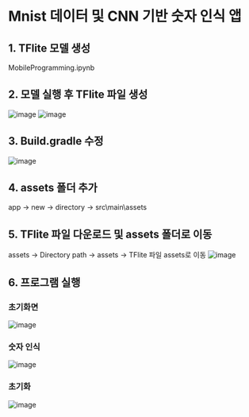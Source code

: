 # Mnist 데이터 및 CNN 기반 숫자 인식 앱
## 1. TFlite 모델 생성
MobileProgramming.ipynb
## 2. 모델 실행 후 TFlite 파일 생성
![image](https://user-images.githubusercontent.com/88826811/207361814-a71e96cb-a077-460a-baba-778290aa6b54.png)
![image](https://user-images.githubusercontent.com/88826811/207361916-692dd8fb-13d5-411c-8645-742ec0be5954.png)
## 3. Build.gradle 수정
![image](https://user-images.githubusercontent.com/88826811/207362301-86a683e3-204e-4de2-ae8b-f99d43454c1c.png)
## 4. assets 폴더 추가
app -> new -> directory -> src\main\assets
## 5. TFlite 파일 다운로드 및 assets 폴더로 이동
assets -> Directory path -> assets -> TFlite 파일 assets로 이동
![image](https://user-images.githubusercontent.com/88826811/207401669-a0aeb8b1-3221-4d04-9870-70af494f1f23.png)
## 6. 프로그램 실행
### 초기화면
![image](https://user-images.githubusercontent.com/88826811/207402303-08741da9-13d2-4df9-88ed-f93c9f9d32b0.png)
### 숫자 인식
![image](https://user-images.githubusercontent.com/88826811/207402396-0e8a0a5f-186e-408b-ad50-a67ddac6f9bc.png)
### 초기화
![image](https://user-images.githubusercontent.com/88826811/207402518-6c7b4164-7d15-4962-9d89-ed7de6ee50f7.png)
